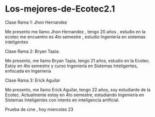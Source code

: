 # Los-mejores-de-Ecotec2.1

Clase Rama 1: Jhon Hernandez

Me presento me llamo Jhon Hernandez , tengo 20 años , estudio en la ecotec me encuentro es 4to semestre , estudio Ingenieria en sistemas inteligentes

Clase Rama 2: Bryan Tapia.

Me presento, me llamo Bryan Tapia, tengo 21 años, estudio en la Ecotec. Estoy en 4to semestre y curso Ingeniería en Sistemas Inteligentes, enfocada en Ingeniería

Clase Rama 3: Erick Aguilar

Me presento, me llamo Erick Aguilar, tengo 22 años, soy estudiante de la Ecotec. Actualmente estoy en 4to semestre, estudiando Ingeniería en Sistemas Inteligentes con interés en inteligencia artificial.

Prueba de cine , hoy miercoles 23





